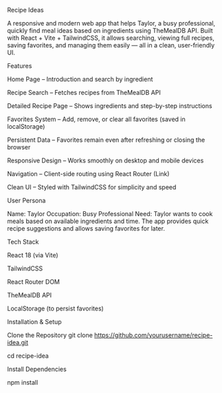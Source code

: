 Recipe Ideas

A responsive and modern web app that helps Taylor, a busy professional, quickly find meal ideas based on ingredients using TheMealDB API.
Built with React + Vite + TailwindCSS, it allows searching, viewing full recipes, saving favorites, and managing them easily — all in a clean, user-friendly UI.

Features

Home Page – Introduction and search by ingredient

Recipe Search – Fetches recipes from TheMealDB API

Detailed Recipe Page – Shows ingredients and step-by-step instructions

Favorites System – Add, remove, or clear all favorites (saved in localStorage)

Persistent Data – Favorites remain even after refreshing or closing the browser

Responsive Design – Works smoothly on desktop and mobile devices

Navigation – Client-side routing using React Router (Link)

Clean UI – Styled with TailwindCSS for simplicity and speed

User Persona

Name: Taylor
Occupation: Busy Professional
Need: Taylor wants to cook meals based on available ingredients and time.
The app provides quick recipe suggestions and allows saving favorites for later.

Tech Stack

React 18 (via Vite)

TailwindCSS

React Router DOM

TheMealDB API

LocalStorage (to persist favorites)

Installation & Setup

Clone the Repository
git clone https://github.com/yourusername/recipe-idea.git

cd recipe-idea

Install Dependencies

npm install